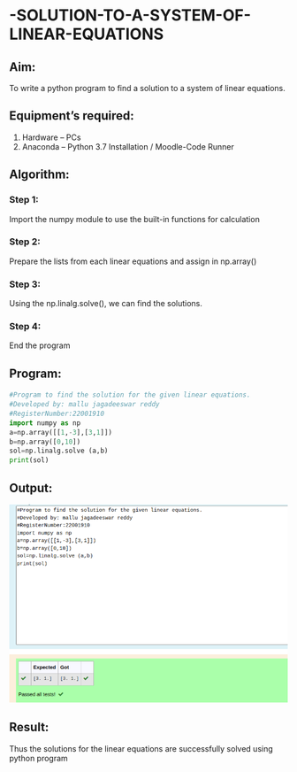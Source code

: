# -SOLUTION-TO-A-SYSTEM-OF-LINEAR-EQUATIONS
## Aim:
To write a python program to find a solution to a system of linear equations.
## Equipment’s required:
1. 	Hardware – PCs
2. 	Anaconda – Python 3.7 Installation / Moodle-Code Runner
## Algorithm:
### Step 1: 
Import the numpy module to use the built-in functions for calculation
### Step 2: 
Prepare the lists from each linear equations and assign in np.array()
### Step 3: 
Using the np.linalg.solve(), we can find the solutions.
### Step 4: 
End the program
## Program:
```python
#Program to find the solution for the given linear equations.
#Developed by: mallu jagadeeswar reddy
#RegisterNumber:22001910
import numpy as np
a=np.array([[1,-3],[3,1]])
b=np.array([0,10])
sol=np.linalg.solve (a,b)
print(sol)

```

## Output:
![MODEL](/Screenshot%20from%202022-12-19%2018-42-54.png)
## Result: 
Thus the solutions for the linear equations are successfully solved using python program


